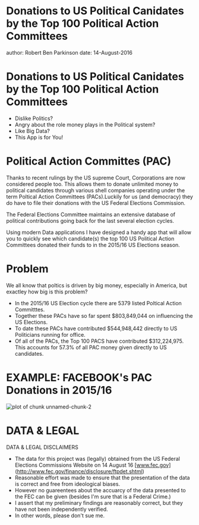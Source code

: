 Donations to US Political Canidates by the Top 100 Political Action Committees
========================================================
author: Robert Ben Parkinson
date: 14-August-2016

Donations to US Political Canidates by the Top 100 Political Action Committees
========================================================


- Dislike Politics?
- Angry about the role money plays in the Political system?
- Like Big Data?
- This App is for You!

Political Action Committes (PAC)
========================================================

Thanks to recent rulings by the US supreme Court, Corporations are now considered people too. This allows them to donate unlimited money to political candidates through various shell companies operating under the term Poltical Action Committees (PACs).Luckily for us (and democracy) they do have to file their donations with the US Federal Elections Commission.

The Federal Elections Committee maintains an extensive database of political contributions going back for the last several election cycles.

Using modern Data applications I have designed a handy app that will allow you to quickly see which candidate(s) the top 100 US Political Action Committees donated their funds to in the 2015/16 US Elections season.

Problem
========================================================


We all know that poltics is driven by big money, especially in America, but exactley how big is this problem?
- In the 2015/16 US Election cycle there are 5379 listed Poltical Action Committtes.  
- Together these PACs have so far spent $803,849,044 on influencing the US Elections.   
- To date these PACs have contributed $544,948,442 directly to US Politicians running for office.
- Of all of the PACs, the Top 100 PACS have contributed $312,224,975. This accounts for 57.3% of all PAC money given directly to US candidates.  



EXAMPLE: FACEBOOK's PAC Donations in 2015/16
========================================================

![plot of chunk unnamed-chunk-2](test-figure/unnamed-chunk-2-1.png)

DATA & LEGAL 
==========================================================

DATA & LEGAL DISCLAIMERS
- The data for this project was (legally) obtained from the US Federal Elections Commissions Website on 14 August 16 [www.fec.gov] (http://www.fec.gov/finance/disclosure/ftpdet.shtml)
- Reasonable effort was made to ensure that the presentation of the data is correct and free from ideological biases.
- However no guareentees about the accuarcy of the data presented to the FEC can be given (besides I'm sure that is a Federal Crime.)
- I assert that my preliminary findings are reasonably correct, but they have not been independently verified. 
- In other words, please don't sue me. 

